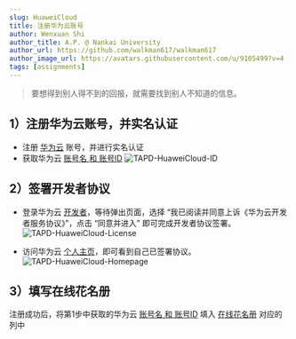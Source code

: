 ```yaml
---
slug: HuaweiCloud
title: 注册华为云账号
author: Wenxuan Shi
author_title: A.P. @ Nankai University
author_url: https://github.com/walkman617/walkman617
author_image_url: https://avatars.githubusercontent.com/u/9105499?v=4
tags: [assignments]
---
```


> 要想得到别人得不到的回报，就需要找到别人不知道的信息。

## 1）注册华为云账号，并实名认证
- 注册 [华为云](https://www.huaweicloud.com) 账号，并进行实名认证
- 获取华为云 [账号名 和 账号ID](https://console.huaweicloud.com/iam/?agencyId=0bc8d306f880f2c21f28c01b3710deb1&region=cn-north-1&locale=zh-cn#/mine/apiCredential)
![TAPD-HuaweiCloud-ID](/img/tutorial/HuaweiCloud-id.jpg) 

## 2）签署开发者协议
- 登录华为云 [开发者](https://developer.huaweicloud.com/)，等待弹出页面，选择 “我已阅读并同意上诉《华为云开发者服务协议》”，点击 “同意并进入” 即可完成开发者协议签署。
![TAPD-HuaweiCloud-License](/img/tutorial/HuaweiCloud-license.png) 

- 访问华为云 [个人主页](https://bbs.huaweicloud.com/community/myhomepage)，即可看到自己已签署协议。
![TAPD-HuaweiCloud-Homepage](/img/tutorial/HuaweiCloud-homepage.png) 

## 3）填写在线花名册
注册成功后，将第1步中获取的华为云 [账号名 和 账号ID](https://console.huaweicloud.com/iam/?agencyId=0bc8d306f880f2c21f28c01b3710deb1&region=cn-north-1&locale=zh-cn#/mine/apiCredential) 填入 [在线花名册](https://docs.qq.com/sheet/DYnRhc1ZZTkhVeGFH?tab=BB08J2) 对应的列中
